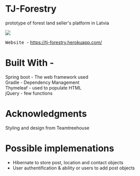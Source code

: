 # TJ-Forestry

prototype of forest land seller's platform in Latvia


![](project-preview.gif)


<kbd> Website </kbd> - https://tj-forestry.herokuapp.com/


# Built With -

Spring boot - The web framework used\
Gradle - Dependency Management\
Thymeleaf - used to populate HTML\
jQuery - few functions


# Acknowledgments
Styling and design from Teamtreehouse


# Possible implemenations

* Hibernate to store post, location and contact objects
* User authentification & ability or users to add post objects
